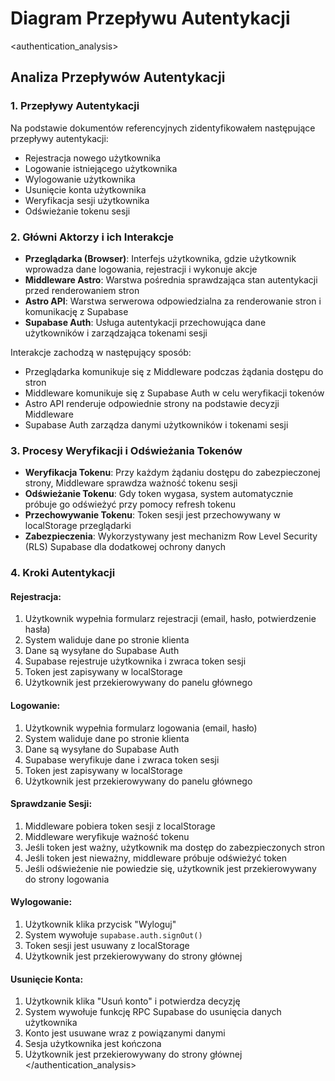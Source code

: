 # Diagram Przepływu Autentykacji

<authentication_analysis>

## Analiza Przepływów Autentykacji

### 1. Przepływy Autentykacji

Na podstawie dokumentów referencyjnych zidentyfikowałem następujące przepływy autentykacji:

- Rejestracja nowego użytkownika
- Logowanie istniejącego użytkownika
- Wylogowanie użytkownika
- Usunięcie konta użytkownika
- Weryfikacja sesji użytkownika
- Odświeżanie tokenu sesji

### 2. Główni Aktorzy i ich Interakcje

- **Przeglądarka (Browser)**: Interfejs użytkownika, gdzie użytkownik wprowadza dane logowania, rejestracji i wykonuje akcje
- **Middleware Astro**: Warstwa pośrednia sprawdzająca stan autentykacji przed renderowaniem stron
- **Astro API**: Warstwa serwerowa odpowiedzialna za renderowanie stron i komunikację z Supabase
- **Supabase Auth**: Usługa autentykacji przechowująca dane użytkowników i zarządzająca tokenami sesji

Interakcje zachodzą w następujący sposób:

- Przeglądarka komunikuje się z Middleware podczas żądania dostępu do stron
- Middleware komunikuje się z Supabase Auth w celu weryfikacji tokenów
- Astro API renderuje odpowiednie strony na podstawie decyzji Middleware
- Supabase Auth zarządza danymi użytkowników i tokenami sesji

### 3. Procesy Weryfikacji i Odświeżania Tokenów

- **Weryfikacja Tokenu**: Przy każdym żądaniu dostępu do zabezpieczonej strony, Middleware sprawdza ważność tokenu sesji
- **Odświeżanie Tokenu**: Gdy token wygasa, system automatycznie próbuje go odświeżyć przy pomocy refresh tokenu
- **Przechowywanie Tokenu**: Token sesji jest przechowywany w localStorage przeglądarki
- **Zabezpieczenia**: Wykorzystywany jest mechanizm Row Level Security (RLS) Supabase dla dodatkowej ochrony danych

### 4. Kroki Autentykacji

#### Rejestracja:

1. Użytkownik wypełnia formularz rejestracji (email, hasło, potwierdzenie hasła)
2. System waliduje dane po stronie klienta
3. Dane są wysyłane do Supabase Auth
4. Supabase rejestruje użytkownika i zwraca token sesji
5. Token jest zapisywany w localStorage
6. Użytkownik jest przekierowywany do panelu głównego

#### Logowanie:

1. Użytkownik wypełnia formularz logowania (email, hasło)
2. System waliduje dane po stronie klienta
3. Dane są wysyłane do Supabase Auth
4. Supabase weryfikuje dane i zwraca token sesji
5. Token jest zapisywany w localStorage
6. Użytkownik jest przekierowywany do panelu głównego

#### Sprawdzanie Sesji:

1. Middleware pobiera token sesji z localStorage
2. Middleware weryfikuje ważność tokenu
3. Jeśli token jest ważny, użytkownik ma dostęp do zabezpieczonych stron
4. Jeśli token jest nieważny, middleware próbuje odświeżyć token
5. Jeśli odświeżenie nie powiedzie się, użytkownik jest przekierowywany do strony logowania

#### Wylogowanie:

1. Użytkownik klika przycisk "Wyloguj"
2. System wywołuje `supabase.auth.signOut()`
3. Token sesji jest usuwany z localStorage
4. Użytkownik jest przekierowywany do strony głównej

#### Usunięcie Konta:

1. Użytkownik klika "Usuń konto" i potwierdza decyzję
2. System wywołuje funkcję RPC Supabase do usunięcia danych użytkownika
3. Konto jest usuwane wraz z powiązanymi danymi
4. Sesja użytkownika jest kończona
5. Użytkownik jest przekierowywany do strony głównej
   </authentication_analysis>
